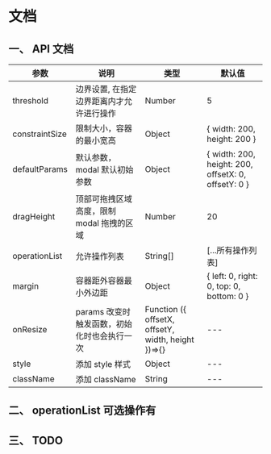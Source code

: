 # 文档

## 一、 API 文档

| 参数            | 说明                                 | 类型                                                | 默认值 |
| -------------- | ------------------------------------ | -------------------------------------------------- | ---- |
| threshold      | 边界设置, 在指定边界距离内才允许进行操作   | Number                                             | 5  |
| constraintSize | 限制大小，容器的最小宽高                 | Object                                             | { width: 200, height: 200 }  |
| defaultParams  | 默认参数，modal 默认初始参数             | Object                                             | { width: 200, height: 200, offsetX: 0, offsetY: 0 }  |
| dragHeight     | 顶部可拖拽区域高度，限制 modal 拖拽的区域  | Number                                             | 20  |
| operationList  | 允许操作列表                            | String[]                                           | [...所有操作列表] |
| margin         | 容器距外容器最小外边距                    | Object                                             |{ left: 0, right: 0, top: 0, bottom: 0 }
| onResize       | params 改变时触发函数，初始化时也会执行一次 | Function ({ offsetX, offsetY, width, height })=>{} | --- |
| style          | 添加 style 样式                        | Object                                             | --- |
| className      | 添加 className                         | String                                            | --- |

## 二、 operationList 可选操作有

## 三、 TODO

